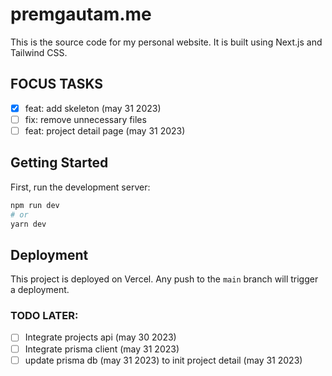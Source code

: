 # premgautam.me

This is the source code for my personal website. It is built using Next.js and Tailwind CSS.

## FOCUS TASKS

- [x] feat: add skeleton (may 31 2023)
- [ ] fix: remove unnecessary files
- [ ] feat: project detail page (may 31 2023)

## Getting Started

First, run the development server:

```bash
npm run dev
# or
yarn dev
```

## Deployment

This project is deployed on Vercel. Any push to the `main` branch will trigger a deployment.

### TODO LATER:

- [ ] Integrate projects api (may 30 2023)
- [ ] Integrate prisma client (may 31 2023)
- [ ] update prisma db (may 31 2023) to init project detail (may 31 2023)
